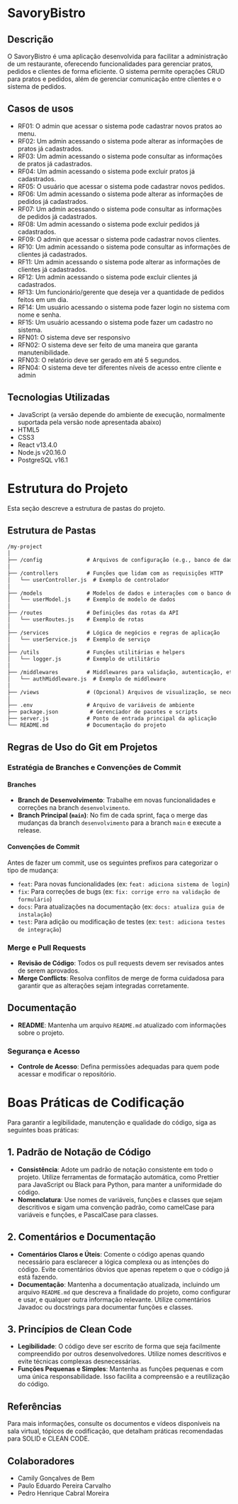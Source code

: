 # SavoryBistro
## Descrição
O SavoryBistro é uma aplicação desenvolvida para facilitar a administração de um restaurante, oferecendo funcionalidades para gerenciar pratos, pedidos e clientes de forma eficiente. O sistema permite operações CRUD para pratos e pedidos, além de gerenciar comunicação entre clientes e o sistema de pedidos.

## Casos de usos
 - RF01: O admin que acessar o sistema pode cadastrar novos pratos ao menu.
 - RF02: Um admin acessando o sistema pode alterar as informações de pratos já cadastrados.
 - RF03: Um admin acessando o sistema pode consultar as informações de pratos já cadastrados.
 - RF04: Um admin acessando o sistema pode excluir pratos já cadastrados.
 - RF05: O usuário que acessar o sistema pode cadastrar novos pedidos.
 - RF06: Um admin acessando o sistema pode alterar as informações de pedidos já cadastrados.
 - RF07: Um admin acessando o sistema pode consultar as informações de pedidos já cadastrados.
 - RF08: Um admin acessando o sistema pode excluir pedidos já cadastrados.
 - RF09: O admin que acessar o sistema pode cadastrar novos clientes.
 - RF10: Um admin acessando o sistema pode consultar as informações de clientes já cadastrados.
 - RF11: Um admin acessando o sistema pode alterar as informações de clientes já cadastrados.
 - RF12: Um admin acessando o sistema pode excluir clientes já cadastrados.
 - RF13: Um funcionário/gerente que deseja ver a quantidade de pedidos feitos em um dia.
 - RF14: Um usuário acessando o sistema pode fazer login no sistema com nome e senha.
 - RF15: Um usuário acessando o sistema pode fazer um cadastro no sistema.
 - RFN01: O sistema deve ser responsivo
 - RFN02: O sistema deve ser feito de uma maneira que garanta manutenibilidade.
 - RFN03: O relatório deve ser gerado em até 5 segundos.
 - RFN04: O sistema deve ter diferentes níveis de acesso entre cliente e admin
 
## Tecnologias Utilizadas 
- JavaScript (a versão depende do ambiente de execução, normalmente suportada pela versão node apresentada abaixo)
- HTML5
- CSS3 
- React v13.4.0
- Node.js v20.16.0
- PostgreSQL v16.1

# Estrutura do Projeto

Esta seção descreve a estrutura de pastas do projeto. 

## Estrutura de Pastas
```markdown
/my-project
│
├── /config              # Arquivos de configuração (e.g., banco de dados, variáveis de ambiente)
│
├── /controllers         # Funções que lidam com as requisições HTTP
│   └── userController.js  # Exemplo de controlador
│
├── /models              # Modelos de dados e interações com o banco de dados
│   └── userModel.js     # Exemplo de modelo de dados
│
├── /routes              # Definições das rotas da API
│   └── userRoutes.js    # Exemplo de rotas
│
├── /services            # Lógica de negócios e regras de aplicação
│   └── userService.js   # Exemplo de serviço
│
├── /utils               # Funções utilitárias e helpers
│   └── logger.js        # Exemplo de utilitário
│
├── /middlewares         # Middlewares para validação, autenticação, etc.
│   └── authMiddleware.js  # Exemplo de middleware
│
├── /views               # (Opcional) Arquivos de visualização, se necessário
│
├── .env                 # Arquivo de variáveis de ambiente
├── package.json          # Gerenciador de pacotes e scripts
├── server.js            # Ponto de entrada principal da aplicação
└── README.md            # Documentação do projeto
```

## Regras de Uso do Git em Projetos

### Estratégia de Branches e Convenções de Commit

#### Branches

- **Branch de Desenvolvimento**: Trabalhe em novas funcionalidades e correções na branch `desenvolvimento`.
- **Branch Principal (`main`)**: No fim de cada sprint, faça o merge das mudanças da branch `desenvolvimento` para a branch `main` e execute a release.

#### Convenções de Commit

Antes de fazer um commit, use os seguintes prefixos para categorizar o tipo de mudança:

- `feat`: Para novas funcionalidades (ex: `feat: adiciona sistema de login`)
- `fix`: Para correções de bugs (ex: `fix: corrige erro na validação de formulário`)
- `docs`: Para atualizações na documentação (ex: `docs: atualiza guia de instalação`)
- `test`: Para adição ou modificação de testes (ex: `test: adiciona testes de integração`)

### Merge e Pull Requests

- **Revisão de Código**: Todos os pull requests devem ser revisados antes de serem aprovados.
- **Merge Conflicts**: Resolva conflitos de merge de forma cuidadosa para garantir que as alterações sejam integradas corretamente.

## Documentação

- **README**: Mantenha um arquivo `README.md` atualizado com informações sobre o projeto.

### Segurança e Acesso

- **Controle de Acesso**: Defina permissões adequadas para quem pode acessar e modificar o repositório.

# Boas Práticas de Codificação

Para garantir a legibilidade, manutenção e qualidade do código, siga as seguintes boas práticas:

## 1. **Padrão de Notação de Código**

- **Consistência**: Adote um padrão de notação consistente em todo o projeto. Utilize ferramentas de formatação automática, como Prettier para JavaScript ou Black para Python, para manter a uniformidade do código.
- **Nomenclatura**: Use nomes de variáveis, funções e classes que sejam descritivos e sigam uma convenção padrão, como camelCase para variáveis e funções, e PascalCase para classes.

## 2. **Comentários e Documentação**

- **Comentários Claros e Úteis**: Comente o código apenas quando necessário para esclarecer a lógica complexa ou as intenções do código. Evite comentários óbvios que apenas repetem o que o código já está fazendo.
- **Documentação**: Mantenha a documentação atualizada, incluindo um arquivo `README.md` que descreva a finalidade do projeto, como configurar e usar, e qualquer outra informação relevante. Utilize comentários Javadoc ou docstrings para documentar funções e classes.

## 3. **Princípios de Clean Code**

- **Legibilidade**: O código deve ser escrito de forma que seja facilmente compreendido por outros desenvolvedores. Utilize nomes descritivos e evite técnicas complexas desnecessárias.
- **Funções Pequenas e Simples**: Mantenha as funções pequenas e com uma única responsabilidade. Isso facilita a compreensão e a reutilização do código.


## Referências

Para mais informações, consulte os documentos e vídeos disponíveis na sala virtual, tópicos de codificação, que detalham práticas recomendadas para SOLID e CLEAN CODE.



## Colaboradores
- Camily Gonçalves de Bem
- Paulo Eduardo Pereira Carvalho
- Pedro Henrique Cabral Moreira
